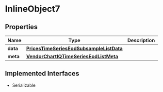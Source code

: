 

# InlineObject7


## Properties

Name | Type | Description | Notes
------------ | ------------- | ------------- | -------------
**data** | [**PricesTimeSeriesEodSubsampleListData**](PricesTimeSeriesEodSubsampleListData.md) |  |  [optional]
**meta** | [**VendorChartIQTimeSeriesEodListMeta**](VendorChartIQTimeSeriesEodListMeta.md) |  |  [optional]


## Implemented Interfaces

* Serializable


